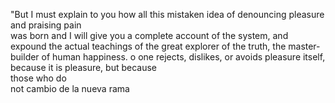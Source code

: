 "But I must explain to you how all this mistaken idea of denouncing pleasure and praising pain  
was born and I will give you a complete account of the system, and expound the actual teachings of 
the great explorer of the truth, the master-builder of human happiness. 
o one rejects, dislikes, or avoids pleasure itself, because it is pleasure, but because  
those who do  
not
cambio de la nueva rama 